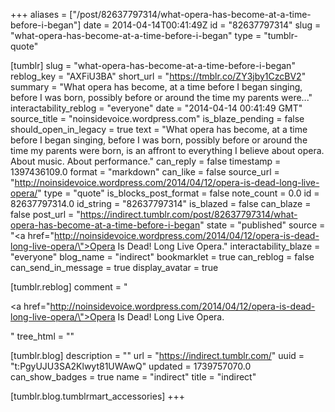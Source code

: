 +++
aliases = ["/post/82637797314/what-opera-has-become-at-a-time-before-i-began"]
date = 2014-04-14T00:41:49Z
id = "82637797314"
slug = "what-opera-has-become-at-a-time-before-i-began"
type = "tumblr-quote"

[tumblr]
slug = "what-opera-has-become-at-a-time-before-i-began"
reblog_key = "AXFiU3BA"
short_url = "https://tmblr.co/ZY3jby1CzcBV2"
summary = "What opera has become, at a time before I began singing, before I was born, possibly before or around the time my parents were..."
interactability_reblog = "everyone"
date = "2014-04-14 00:41:49 GMT"
source_title = "noinsidevoice.wordpress.com"
is_blaze_pending = false
should_open_in_legacy = true
text = "What opera has become, at a time before I began singing, before I was born, possibly before or around the time my parents were born, is an affront to everything I believe about opera. About music. About performance."
can_reply = false
timestamp = 1397436109.0
format = "markdown"
can_like = false
source_url = "http://noinsidevoice.wordpress.com/2014/04/12/opera-is-dead-long-live-opera/"
type = "quote"
is_blocks_post_format = false
note_count = 0.0
id = 82637797314.0
id_string = "82637797314"
is_blazed = false
can_blaze = false
post_url = "https://indirect.tumblr.com/post/82637797314/what-opera-has-become-at-a-time-before-i-began"
state = "published"
source = "<a href=\"http://noinsidevoice.wordpress.com/2014/04/12/opera-is-dead-long-live-opera/\">Opera Is Dead! Long Live Opera.</a>"
interactability_blaze = "everyone"
blog_name = "indirect"
bookmarklet = true
can_reblog = false
can_send_in_message = true
display_avatar = true

[tumblr.reblog]
comment = "<p><a href=\"http://noinsidevoice.wordpress.com/2014/04/12/opera-is-dead-long-live-opera/\">Opera Is Dead! Long Live Opera.</a></p>"
tree_html = ""

[tumblr.blog]
description = ""
url = "https://indirect.tumblr.com/"
uuid = "t:PgyUJU3SA2Klwyt81UWAwQ"
updated = 1739757070.0
can_show_badges = true
name = "indirect"
title = "indirect"

[tumblr.blog.tumblrmart_accessories]
+++
